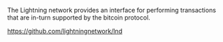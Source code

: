 The Lightning network provides an interface for performing transactions that are in-turn supported by the bitcoin protocol.  

https://github.com/lightningnetwork/lnd

